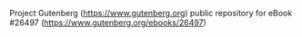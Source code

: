 Project Gutenberg (https://www.gutenberg.org) public repository for eBook #26497 (https://www.gutenberg.org/ebooks/26497)
